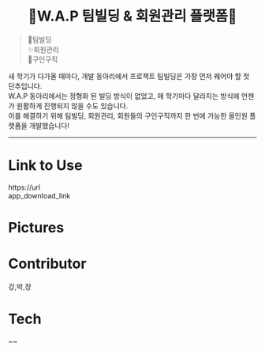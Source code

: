 <!--

**Here are some ideas to get you started:**

🙋‍♀️ A short introduction - what is your organization all about?
🌈 Contribution guidelines - how can the community get involved?
👩‍💻 Useful resources - where can the community find your docs? Is there anything else the community should know?
🍿 Fun facts - what does your team eat for breakfast?
🧙 Remember, you can do mighty things with the power of [Markdown](https://docs.github.com/github/writing-on-github/getting-started-with-writing-and-formatting-on-github/basic-writing-and-formatting-syntax)
-->
<div align="center">
<h1>🎈W.A.P 팀빌딩 & 회원관리 플랫폼🎈</h1>
</div>

>🎈팀빌딩<br>
✨회원관리<br>
🎇구인구직<br>

새 학기가 다가올 때마다, 개발 동아리에서 프로젝트 팀빌딩은 가장 먼저 꿰어야 할 첫 단추입니다.<br>
W.A.P 동아리에서는 정형화 된 빌딩 방식이 없었고, 매 학기마다 달라지는 방식에 언젠가 원활하게 진행되지 않을 수도 있습니다.<br>
이를 해결하기 위해 팀빌딩, 회원관리, 회원들의 구인구직까지 한 번에 가능한 올인원 플랫폼을 개발했습니다!

---

# Link to Use
https://url<br>
app_download_link
  

# Pictures


# Contributor
강,박,장

# Tech
~~
